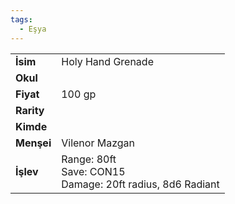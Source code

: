 ```yaml
---
tags:
  - Eşya
---  
```

  
|  |  |  
|---|---|  
| **İsim** | Holy Hand Grenade|  
| **Okul** | |  
| **Fiyat** | 100 gp|  
| **Rarity** | |  
| **Kimde** | |  
| **Menşei** | Vilenor Mazgan|  
| **İşlev** | Range: 80ft<br>Save: CON15<br>Damage: 20ft radius, 8d6 Radiant|  
